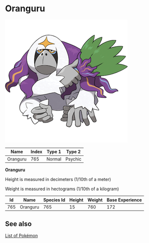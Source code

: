 # Oranguru


![Oranguru](images/765.png)

| **Name** | **Index** | **Type 1** | **Type 2** |
|----|----|----|----|
| Oranguru | 765 | Normal | Psychic  |

**Oranguru** 


Height is measured in decimeters (1/10th of a meter)

Weight is measured in hectograms (1/10th of a kilogram)

| **Id** | **Name** | **Species Id** | **Height** | **Weight** | **Base Experience** |
|--------|----------|----------------|------------|------------|---------------------|
| 765 | Oranguru | 765 | 15 | 760 | 172 |


## See also

[List of Pokémon](../pokemon.md)
